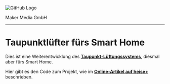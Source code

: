 ![GitHub Logo](http://www.heise.de/make/icons/make_logo.png)

Maker Media GmbH

***

# Taupunktlüfter fürs Smart Home

Dies ist eine Weiterentwicklung des **[Taupunkt-Lüftungssystems](https://github.com/MakeMagazinDE/Taupunktluefter)**, diesmal aber fürs Smart Home. 

Hier gibt es den Code zum Projekt, wie im **[Online-Artikel auf heise+](https://heise.de/-9725390)** beschrieben. 
